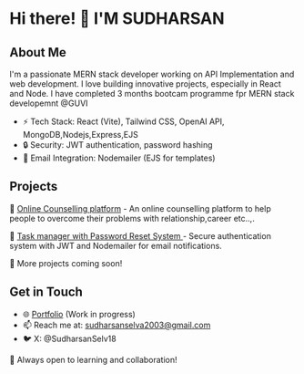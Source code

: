# Hi there! 👋 I'M SUDHARSAN

## About Me
I'm a passionate MERN stack developer working on API Implementation and web development. I love building innovative projects, especially in React and Node.
I have completed 3 months bootcam programme fpr MERN stack developemnt @GUVI 


- ⚡ Tech Stack: React (Vite), Tailwind CSS, OpenAI API, MongoDB,Nodejs,Express,EJS
- 🔒 Security: JWT authentication, password hashing
- 📧 Email Integration: Nodemailer (EJS for templates)

## Projects
🔹 [Online Counselling platform](#) - An online counselling platform to help people to overcome their problems with relationship,career etc..,.

🔹 [Task manager with Password Reset System ](#) - Secure authentication system with JWT and Nodemailer for email notifications.

🔹 More projects coming soon!

## Get in Touch
- 🌐 [Portfolio](#) (Work in progress)
- 📫 Reach me at: sudharsanselva2003@gmail.com
- 🐦 X: @SudharsanSelv18

🚀 Always open to learning and collaboration!

